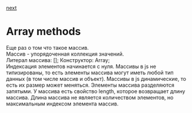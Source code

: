 <a href="02.md">next</a>

<h1>Array methods</h1>

<div>
Еще раз о том что такое массив.
<br/>
Массив - упорядоченная коллекция значений.
<br/>
Литерал массива: [];
Конструктор: Array;
<br/>
Индексация элементов начинается с нуля. Массивы в js не типизированы,
то есть элементы массива могут иметь любой тип данных (в том числе массив и объект).
Массивы в js динамические, то есть их размер может меняться.
Элементы массива разделяются запятыми.
У массива есть свойство length, которое возвращает длину массива.
Длина массива не является количеством элементов, но максимальным индексом элемента массив.
</div>
